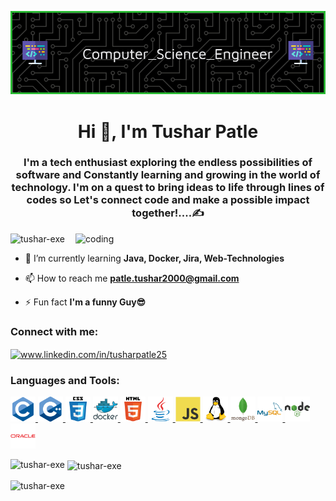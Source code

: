 
![Header](./header.png)

<h1 align="center">Hi 👋, I'm Tushar Patle</h1>
<h3 align="center">I'm a tech enthusiast exploring the endless possibilities of software and Constantly learning and growing in the world of technology. I'm on a quest to bring ideas to life through lines of codes so Let's connect code and make a possible impact together!....✍️</h3>

<img align="right" alt="coding" width="400" src="https://i.pinimg.com/originals/b7/93/ae/b793aebd01b9271b999d03dfaf76be21.gif">

<p align="left"> <img src="https://komarev.com/ghpvc/?username=tushar-exe&label=Profile%20views&color=0e75b6&style=flat" alt="tushar-exe" /> </p>

- 🌱 I’m currently learning **Java, Docker, Jira, Web-Technologies**

- 📫 How to reach me **patle.tushar2000@gmail.com**

- ⚡ Fun fact **I'm a funny Guy😎**

<h3 align="left">Connect with me:</h3>
<p align="left">
<a href="https://www.linkedin.com/in/tusharpatle25/" target="blank"><img align="center" src="https://raw.githubusercontent.com/rahuldkjain/github-profile-readme-generator/master/src/images/icons/Social/linked-in-alt.svg" alt="www.linkedin.com/in/tusharpatle25" height="30" width="40" /></a>
</p>

<h3 align="left">Languages and Tools:</h3>
<p align="left"> <a href="https://www.cprogramming.com/" target="_blank" rel="noreferrer"> <img src="https://raw.githubusercontent.com/devicons/devicon/master/icons/c/c-original.svg" alt="c" width="40" height="40"/> </a> <a href="https://www.w3schools.com/cpp/" target="_blank" rel="noreferrer"> <img src="https://raw.githubusercontent.com/devicons/devicon/master/icons/cplusplus/cplusplus-original.svg" alt="cplusplus" width="40" height="40"/> </a> <a href="https://www.w3schools.com/css/" target="_blank" rel="noreferrer"> <img src="https://raw.githubusercontent.com/devicons/devicon/master/icons/css3/css3-original-wordmark.svg" alt="css3" width="40" height="40"/> </a> <a href="https://www.docker.com/" target="_blank" rel="noreferrer"> <img src="https://raw.githubusercontent.com/devicons/devicon/master/icons/docker/docker-original-wordmark.svg" alt="docker" width="40" height="40"/> </a> <a href="https://www.w3.org/html/" target="_blank" rel="noreferrer"> <img src="https://raw.githubusercontent.com/devicons/devicon/master/icons/html5/html5-original-wordmark.svg" alt="html5" width="40" height="40"/> </a> <a href="https://www.java.com" target="_blank" rel="noreferrer"> <img src="https://raw.githubusercontent.com/devicons/devicon/master/icons/java/java-original.svg" alt="java" width="40" height="40"/> </a> <a href="https://developer.mozilla.org/en-US/docs/Web/JavaScript" target="_blank" rel="noreferrer"> <img src="https://raw.githubusercontent.com/devicons/devicon/master/icons/javascript/javascript-original.svg" alt="javascript" width="40" height="40"/> </a> <a href="https://www.linux.org/" target="_blank" rel="noreferrer"> <img src="https://raw.githubusercontent.com/devicons/devicon/master/icons/linux/linux-original.svg" alt="linux" width="40" height="40"/> </a> <a href="https://www.mongodb.com/" target="_blank" rel="noreferrer"> <img src="https://raw.githubusercontent.com/devicons/devicon/master/icons/mongodb/mongodb-original-wordmark.svg" alt="mongodb" width="40" height="40"/> </a> <a href="https://www.mysql.com/" target="_blank" rel="noreferrer"> <img src="https://raw.githubusercontent.com/devicons/devicon/master/icons/mysql/mysql-original-wordmark.svg" alt="mysql" width="40" height="40"/> </a> <a href="https://nodejs.org" target="_blank" rel="noreferrer"> <img src="https://raw.githubusercontent.com/devicons/devicon/master/icons/nodejs/nodejs-original-wordmark.svg" alt="nodejs" width="40" height="40"/> </a> <a href="https://www.oracle.com/" target="_blank" rel="noreferrer"> <img src="https://raw.githubusercontent.com/devicons/devicon/master/icons/oracle/oracle-original.svg" alt="oracle" width="40" height="40"/> </a> </p>

<p><img align="left" src="https://github-readme-stats.vercel.app/api/top-langs?username=tushar-exe&show_icons=true&locale=en&layout=compact" alt="tushar-exe" /></p>

<p>&nbsp;<img align="center" src="https://github-readme-stats.vercel.app/api?username=tushar-exe&show_icons=true&locale=en" alt="tushar-exe" /></p>

<p><img align="center" src="https://github-readme-streak-stats.herokuapp.com/?user=tushar-exe&" alt="tushar-exe" /></p>
